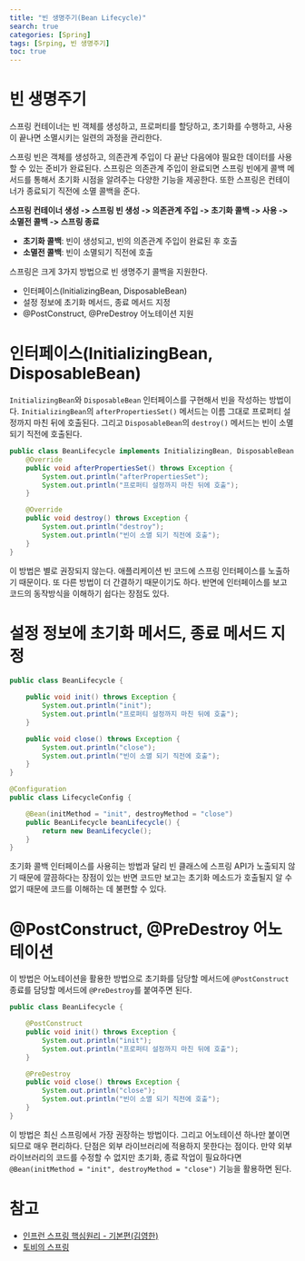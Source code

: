 ```yaml
---
title: "빈 생명주기(Bean Lifecycle)"
search: true
categories: [Spring]
tags: [Srping, 빈 생명주기]
toc: true
---
```




# 빈 생명주기

스프링 컨테이너는 빈 객체를 생성하고, 프로퍼티를 할당하고, 초기화를 수행하고, 사용이 끝나면 소멸시키는 일련의 과정을 관리한다.

스프링 빈은 객체를 생성하고, 의존관계 주입이 다 끝난 다음에야 필요한 데이터를 사용할 수 있는 준비가 완료된다.
스프링은 의존관계 주입이 완료되면 스프링 빈에게 콜백 메서드를 통해서 초기화 시점을 알려주는 다양한 기능을 제공한다.
또한 스프링은 컨테이너가 종료되기 직전에 소멸 콜백을 준다.

**스프링 컨테이너 생성 -> 스프링 빈 생성 -> 의존관계 주입 -> 초기화 콜백 -> 사용 -> 소멸전 콜백 -> 스프링 종료**

- **초기화 콜백**: 빈이 생성되고, 빈의 의존관계 주입이 완료된 후 호출
- **소멸전 콜백**: 빈이 소멸되기 직전에 호출

스프링은 크게 3가지 방법으로 빈 생명주기 콜백을 지원한다.
 - 인터페이스(InitializingBean, DisposableBean)
 - 설정 정보에 초기화 메서드, 종료 메서드 지정
 - @PostConstruct, @PreDestroy 어노테이션 지원


# 인터페이스(InitializingBean, DisposableBean)
`InitializingBean`와 `DisposableBean` 인터페이스를 구현해서 빈을 작성하는 방법이다. `InitializingBean`의 `afterPropertiesSet()`
메서드는 이름 그대로 프로퍼티 설정까지 마친 뒤에 호출된다. 그리고 `DisposableBean`의 `destroy()` 메서드는 빈이 소멸 되기 직전에 호출된다.

```java
public class BeanLifecycle implements InitializingBean, DisposableBean {
    @Override
    public void afterPropertiesSet() throws Exception {
        System.out.println("afterPropertiesSet");
        System.out.println("프로퍼티 설정까지 마친 뒤에 호출");
    }

    @Override
    public void destroy() throws Exception {
        System.out.println("destroy");
        System.out.println("빈이 소멸 되기 직전에 호출");
    }
}
```

이 방법은 별로 권장되지 않는다. 애플리케이션 빈 코드에 스프링 인터페이스를 노출하기 때문이다. 또 다른 방법이 더 간결하기
때문이기도 하다. 반면에 인터페이스를 보고 코드의 동작방식을 이해하기 쉽다는 장점도 있다.

# 설정 정보에 초기화 메서드, 종료 메서드 지정
```java
public class BeanLifecycle {

    public void init() throws Exception {
        System.out.println("init");
        System.out.println("프로퍼티 설정까지 마친 뒤에 호출");
    }

    public void close() throws Exception {
        System.out.println("close");
        System.out.println("빈이 소멸 되기 직전에 호출");
    }
}
```

```java
@Configuration
public class LifecycleConfig {

    @Bean(initMethod = "init", destroyMethod = "close")
    public BeanLifecycle beanLifecycle() {
        return new BeanLifecycle();
    }
}
```
초기화 콜백 인터페이스를 사용히는 방법과 달리 빈 클래스에 스프링 API가 노출되지 않기 때문에 깔끔하다는 장점이 있는 반면
코드만 보고는 초기화 메소드가 호출될지 알 수 없기 때문에 코드를 이해하는 데 불편할 수 있다.

# @PostConstruct, @PreDestroy 어노테이션
이 방법은 어노테이션을 활용한 방법으로 초기화를 담당할 메서드에 `@PostConstruct` 종료를 담당할 메서드에 `@PreDestroy`를 붙여주면 된다.
```java
public class BeanLifecycle {

    @PostConstruct
    public void init() throws Exception {
        System.out.println("init");
        System.out.println("프로퍼티 설정까지 마친 뒤에 호출");
    }

    @PreDestroy
    public void close() throws Exception {
        System.out.println("close");
        System.out.println("빈이 소멸 되기 직전에 호출");
    }
}
```
이 방법은 최신 스프링에서 가장 권장하는 방법이다. 그리고 어노테이션 하나만 붙이면 되므로 매우 편리하다.
단점은 외부 라이브러리에 적용하지 못한다는 점이다. 만약 외부 라이브러리의 코드를 수정할 수 없지만 초기화, 종료 작업이 필요하다면
`@Bean(initMethod = "init", destroyMethod = "close")` 기능을 활용하면 된다.


# 참고

- [인프런 스프링 핵심원리 - 기본편(김영한)](https://www.inflearn.com/course/%EC%8A%A4%ED%94%84%EB%A7%81-%ED%95%B5%EC%8B%AC-%EC%9B%90%EB%A6%AC-%EA%B8%B0%EB%B3%B8%ED%8E%B8/dashboard)
- [토비의 스프링](http://www.kyobobook.co.kr/product/detailViewKor.laf?ejkGb=KOR&mallGb=KOR&barcode=9788960773417&orderClick=LAG&Kc=)
